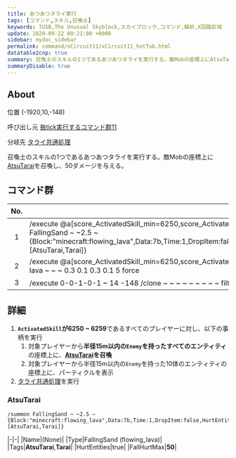 ```yaml
---
title: あつあつタライ実行
tags: [コマンド,スキル,召喚士]
keywords: TUSB,The Unusual Skyblock,スカイブロック,コマンド,解析,X回路区域
update: 2020-09-22 09:21:00 +0000
sidebar: mydoc_sidebar
permalink: command/xCircuit11/xCircuit11_hotTub.html
datatable2cnp: true
summary: 召喚士のスキルの1つであるあつあつタライを実行する。敵Mobの座標上にAtsuTaraiを召喚し、50ダメージを与える。
summaryDisable: true
---
```


## About

<span class="tagYellow">位置</span> (-1920,10,-148)

<span class="tagBlack">呼び出し元</span> [毎tick実行するコマンド群11]({{site.baseurl}}/command/xCircuit11/xCircuit11_command.html)

<span class="tagBlue">分岐先</span> [タライ共通処理]({{site.baseurl}}/command/xCircuit11/xCircuit11_tubProcessing.html)

召喚士のスキルの1つであるあつあつタライを実行する。敵Mobの座標上に[AtsuTarai](#atsutarai)を召喚し、50ダメージを与える。

## コマンド群

<div class="datatable2cnp-begin"></div>

|No.|コマンド|
|:-:|-|
|1|/execute @a[score_ActivatedSkill_min=6250,score_ActivatedSkill=6259] ~ ~ ~ /execute @e[r=15,tag=Enemy] ~ ~ ~ /summon FallingSand ~ ~2.5 ~ {Block:"minecraft:flowing_lava",Data:7b,Time:1,DropItem:false,HurtEntities:true,FallHurtMax:50,FallHurtAmount:50f,FallDistance:1f,Tags:[AtsuTarai,Tarai]}|
|2|/execute @a[score_ActivatedSkill_min=6250,score_ActivatedSkill=6259] ~ ~ ~ /execute @e[r=15,tag=Enemy,c=10] ~ ~2.5 ~ /particle lava ~ ~ ~ 0.3 0.1 0.3 0.1 5 force|
|3|/execute 0-0-1-0-1 ~ 14 -148 /clone ~ ~ ~ ~ ~ ~ ~ ~ ~ filtered force minecraft:command_block 5 ###タライ共通|

<div class="datatable2cnp-end"></div>

## 詳細

1. **`ActivatedSkill`が6250 ~ 6259**であるすべてのプレイヤーに対し、以下の事柄を実行
   1. 対象プレイヤーから**半径15m以内の`Enemy`を持ったすべてのエンティティ**の座標上に、**[AtsuTarai](#atsutarai)を召喚**
   2. 対象プレイヤーから半径15m以内の`Enemy`を持った10体のエンティティの座標上に、パーティクルを表示
2. [タライ共通処理]({{site.baseurl}}/command/xCircuit11/xCircuit11_tubProcessing.html)を実行

### AtsuTarai

```mcfunction
/summon FallingSand ~ ~2.5 ~ {Block:"minecraft:flowing_lava",Data:7b,Time:1,DropItem:false,HurtEntities:true,FallHurtMax:50,FallHurtAmount:50f,FallDistance:1f,Tags:[AtsuTarai,Tarai]}
```

|-|-|
|Name|(None)|
|Type|FallingSand (flowing_lava)|
|Tags|**AtsuTarai**,**Tarai**|
|HurtEntities|true|
|FallHurtMax|**50**|
